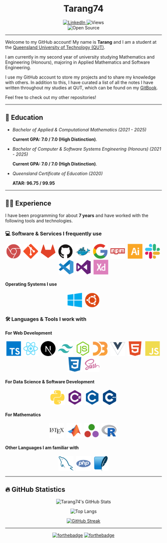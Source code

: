 <h1 align="center">Tarang74</h1>
<div align="center">
    <a href="https://linkedin.com/in/tarangjanawalkar/">
        <img src="https://img.shields.io/badge/LinkedIn-blue.svg?style=for-the-badge&logo=linkedin&logoColor=white" alt="LinkedIn"/>
    </a>
    <img src="https://komarev.com/ghpvc/?username=Tarang74&style=for-the-badge&color=red" alt="Views"/>
</div>
<div align="center">
    <img src="https://forthebadge.com/images/badges/open-source.svg" alt="Open Source"/>
</div>

---

Welcome to my GitHub account! My name is **Tarang** and I am a student at the [Queensland University of Technology (QUT)](https://qut.edu.au/).

I am currently in my second year of university studying Mathematics and Engineering (Honours), majoring in Applied Mathematics and Software Engineering.

I use my GitHub account to store my projects and to share my knowledge with others. In addition to this, I have curated a list of all the notes I have written throughout my studies at QUT, which can be found on my [GitBook](https://Tarang74.gitbook.com/qut-notes/v/home).

Feel free to check out my other repositories!

---

## :book: Education

- *Bachelor of Applied & Computational Mathematics (2021 - 2025)*
  
    **Current GPA: 7.0 / 7.0 (High Distinction)**.

- *Bachelor of Computer & Software Systems Engineering (Honours) (2021 - 2025)*

    **Current GPA: 7.0 / 7.0 (High Distinction)**.

- *Queensland Certificate of Education (2020)*

    **ATAR: 96.75 / 99.95**

---

## :man_technologist: Experience

I have been programming for about **7 years** and have worked with the following tools and technologies.

### :computer: Software & Services I frequently use

<div align="center">
    <img src="https://raw.githubusercontent.com/devicons/devicon/master/icons/chrome/chrome-plain.svg" alt="Chrome" height="48rem"/>&nbsp;
    <img src="https://raw.githubusercontent.com/devicons/devicon/master/icons/git/git-plain.svg" alt="Git" height="48rem"/>&nbsp;
    <img src="https://raw.githubusercontent.com/devicons/devicon/master/icons/gitlab/gitlab-plain.svg" alt="GitLab" height="48rem"/>&nbsp;
    <img src="https://raw.githubusercontent.com/devicons/devicon/master/icons/github/github-original.svg" alt="GitHub" height="48rem"/>&nbsp;
    <img src="https://raw.githubusercontent.com/devicons/devicon/master/icons/docker/docker-original.svg" alt="Docker" height="48rem"/>&nbsp;
    <img src="https://raw.githubusercontent.com/devicons/devicon/master/icons/google/google-original.svg" alt="Google" height="48rem"/>&nbsp;
    <img src="https://raw.githubusercontent.com/devicons/devicon/master/icons/npm/npm-original-wordmark.svg" alt="npm" height="48rem"/>&nbsp;
    <img src="https://raw.githubusercontent.com/devicons/devicon/master/icons/illustrator/illustrator-plain.svg" alt="Illustrator" height="48rem"/>&nbsp;
    <img src="https://raw.githubusercontent.com/devicons/devicon/master/icons/slack/slack-original.svg" alt="Slack" height="48rem"/>&nbsp;
    <img src="https://raw.githubusercontent.com/devicons/devicon/master/icons/vscode/vscode-original.svg" alt="VSCode" height="48rem"/>&nbsp;
    <img src="https://raw.githubusercontent.com/devicons/devicon/master/icons/visualstudio/visualstudio-plain.svg" alt="Visual Studio" height="48rem"/>&nbsp;
    <img src="https://raw.githubusercontent.com/devicons/devicon/master/icons/xd/xd-plain.svg" alt="Experience Design" height="48rem"/>
</div>

#### Operating Systems I use

<div align="center">
  <img src="https://raw.githubusercontent.com/devicons/devicon/master/icons/windows8/windows8-original.svg" alt="Windows 11" height="48rem"/>&nbsp;
  <img src="https://raw.githubusercontent.com/devicons/devicon/master/icons/ubuntu/ubuntu-plain.svg" alt="Ubuntu" height="48rem"/>
</div>

### :hammer_and_wrench: Languages & Tools I work with

#### For Web Development

<div align="center">
    <img src="https://raw.githubusercontent.com/devicons/devicon/master/icons/typescript/typescript-plain.svg" alt="TypeScript" height="48rem" />&nbsp;
    <img src="https://raw.githubusercontent.com/devicons/devicon/master/icons/react/react-original.svg" alt="React" height="48rem" />&nbsp;
    <img src="https://raw.githubusercontent.com/devicons/devicon/master/icons/nextjs/nextjs-original.svg" alt="NextJS" height="48rem" />&nbsp;
    <img src="https://raw.githubusercontent.com/devicons/devicon/master/icons/tailwindcss/tailwindcss-plain.svg" alt="TailwindCSS" height="48rem" />&nbsp;
    <img src="https://raw.githubusercontent.com/devicons/devicon/master/icons/nodejs/nodejs-plain.svg" alt="NodeJS" height="48rem" />&nbsp;
    <img src="https://raw.githubusercontent.com/devicons/devicon/master/icons/d3js/d3js-plain.svg" alt="d3JS" height="48rem" />&nbsp;
    <img src="https://raw.githubusercontent.com/devicons/devicon/master/icons/vuejs/vuejs-plain.svg" alt="VueJS" height="48rem" />&nbsp;
    <img src="https://raw.githubusercontent.com/devicons/devicon/master/icons/html5/html5-plain.svg" alt="HTML5" height="48rem" />&nbsp;
    <img src="https://raw.githubusercontent.com/devicons/devicon/master/icons/javascript/javascript-plain.svg" alt="JavaScript" height="48rem" />&nbsp;
    <img src="https://raw.githubusercontent.com/devicons/devicon/master/icons/css3/css3-plain.svg" alt="CSS3" height="48rem" />&nbsp;
    <img src="https://raw.githubusercontent.com/devicons/devicon/master/icons/sass/sass-original.svg" alt="Sass" height="48rem" />
</div>

#### For Data Science & Software Development

<div align="center">
    <img src="https://raw.githubusercontent.com/devicons/devicon/master/icons/python/python-plain.svg" alt="Python" height="48rem" />&nbsp;
    <img src="https://raw.githubusercontent.com/devicons/devicon/master/icons/csharp/csharp-plain.svg" alt="C#" height="48rem" />&nbsp;
    <img src="https://raw.githubusercontent.com/devicons/devicon/master/icons/c/c-plain.svg" alt="C" height="48rem" />&nbsp;
    <img src="https://raw.githubusercontent.com/devicons/devicon/master/icons/cplusplus/cplusplus-plain.svg" alt="C++" height="48rem" />
</div>

#### For Mathematics

<div align="center">
    <img src="https://raw.githubusercontent.com/devicons/devicon/master/icons/latex/latex-original.svg" alt="LaTeX" height="48rem" />&nbsp;
    <img src="https://raw.githubusercontent.com/devicons/devicon/master/icons/matlab/matlab-original.svg" alt="MATLAB" height="48rem" />&nbsp;
    <img src="https://raw.githubusercontent.com/devicons/devicon/master/icons/julia/julia-original.svg" alt="Julia" height="48rem" />&nbsp;
    <img src="https://raw.githubusercontent.com/devicons/devicon/master/icons/r/r-original.svg" alt="R" height="48rem" />&nbsp;
</div>

#### Other Languages I am familiar with

<div align="center">
    <img src="https://raw.githubusercontent.com/devicons/devicon/master/icons/mysql/mysql-plain.svg" alt="MySQL" height="48rem" />&nbsp;
    <img src="https://raw.githubusercontent.com/devicons/devicon/master/icons/php/php-plain.svg" alt="php" height="48rem" />&nbsp;
    <img src="https://raw.githubusercontent.com/devicons/devicon/master/icons/sqlite/sqlite-original.svg" alt="SQLite" height="48rem" />
</div>

---

## :fire: GitHub Statistics

<div align="center">

![Tarang74's GitHub Stats](https://github-readme-stats.vercel.app/api?username=Tarang74&show_icons=true&count_private=true&theme=tokyonight)

![Top Langs](https://github-readme-stats.vercel.app/api/top-langs/?username=Tarang74&hide=css,php&langs_count=6&layout=compact&theme=tokyonight)

[![GitHub Streak](http://github-readme-streak-stats.herokuapp.com?user=Tarang74&theme=tokyonight)](https://git.io/streak-stats)

</div>

---

<div align="center">

[![forthebadge](https://forthebadge.com/images/badges/made-with-markdown.svg)](https://forthebadge.com)&nbsp;[![forthebadge](https://forthebadge.com/images/badges/powered-by-overtime.svg)](https://forthebadge.com)

</div>
